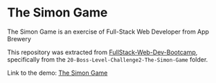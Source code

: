 # The Simon Game

The Simon Game is an exercise of Full-Stack Web Developer from App Brewery

This repository was extracted from [FullStack-Web-Dev-Bootcamp](https://github.com/natural-mess/FullStack-Web-Dev-Bootcamp), specifically from the `20-Boss-Level-Challenge2-The-Simon-Game` folder.

Link to the demo: [The Simon Game](https://natural-mess.github.io/The-Simon-Game/)

